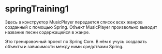 # springTraining1
Здесь в конструктор MusicPlayer передается список всех жанров созданный с помощью Spring. Объект MusicPlayer произвольно выводит название песни содержащейся в жанре.  

Это тренировочный проект по Spring Core. В нём я учусь создавать объекты и зависимости между ними средствами Spring.
